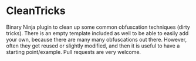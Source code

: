 # CleanTricks
Binary Ninja plugin to clean up some common obfuscation techniques (dirty tricks).
There is an empty template included as well to be able to easily add your own, because there are many many obfuscations out there. However, often they get reused or slightly modified, and then it is useful to have a starting point/example.
Pull requests are very welcome.
